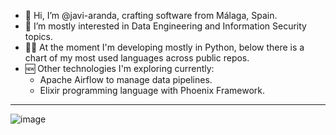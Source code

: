 - 👋 Hi, I’m @javi-aranda, crafting software from Málaga, Spain.
- 👀 I’m mostly interested in Data Engineering and Information Security topics.
- 👨‍💻 At the moment I'm developing mostly in Python, below there is a chart of my most used languages across public repos.
- 🆕 Other technologies I'm exploring currently:
  - Apache Airflow to manage data pipelines.
  - Elixir programming language with Phoenix Framework.

 - - - - - - -
 
![image](https://github-readme-stats.vercel.app/api/top-langs/?username=javi-aranda&theme=blue-green)
